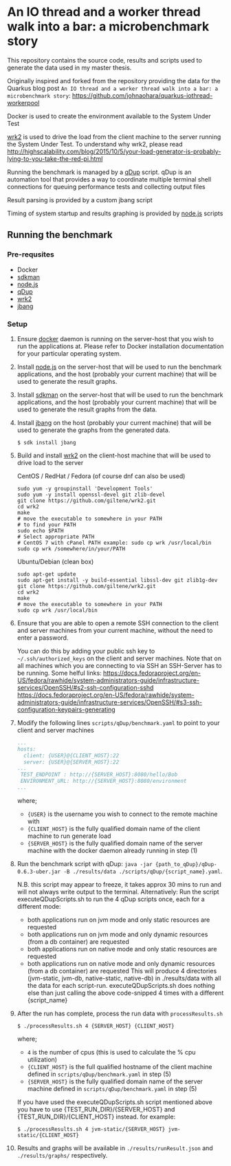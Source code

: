 # An IO thread and a worker thread walk into a bar: a microbenchmark story

This repository contains the source code, results and scripts used to generate the data used in my master thesis. 

Originally inspired and  forked from the repository providing the data for the Quarkus blog post `An IO thread and a worker thread walk into a bar: a microbenchmark story`:
	https://github.com/johnaohara/quarkus-iothread-workerpool
	
Docker is used to create the environment available to the System Under Test

[wrk2](https://github.com/giltene/wrk2) is used to drive the load from the client machine to the server running the System Under Test.  To understand why wrk2, please read http://highscalability.com/blog/2015/10/5/your-load-generator-is-probably-lying-to-you-take-the-red-pi.html  

Running the benchmark is managed by a [qDup](https://github.com/Hyperfoil/qDup)  script.  qDup is an automation tool that provides a way to coordinate multiple terminal shell connections for queuing performance tests and collecting output files  

Result parsing is provided by a custom jbang script

Timing of system startup and results graphing is provided by [node.js](https://nodejs.org/en/) scripts

## Running the benchmark

### Pre-requsites

 - Docker
 - [sdkman](https://sdkman.io/)
 - [node.js](https://nodejs.org/en/)
 - [qDup](https://github.com/Hyperfoil/qDup/releases/tag/release-0.6.3)
 - [wrk2](https://github.com/giltene/wrk2)
 - [jbang](https://github.com/maxandersen/jbang)

### Setup

1. Ensure [docker](https://docs.docker.com/get-docker/) daemon is running on the server-host that you wish to run the
   applications at. Please refer to Docker installation documentation for your particular operating system.

2. Install [node.js](https://nodejs.org/en/) on the server-host that will be used to run the benchmark applications, and
   the host (probably your current machine) that will be used to generate the result graphs.

3. Install [sdkman](https://sdkman.io/install) on the server-host that will be used to run the benchmark applications,
   and the host (probably your current machine) that will be used to generate the result graphs from the data.

4. Install [jbang](https://github.com/maxandersen/jbang) on the host (probably your current machine) that will be used to generate the graphs from the
   generated data.

    ```shell script
    $ sdk install jbang
    ```

4. Build and install [wrk2](https://github.com/giltene/wrk2/wiki/Installing-wrk2-on-Linux) on the client-host machine
   that will be used to drive load to the server

   CentOS / RedHat / Fedora (of course dnf can also be used)

    ```shell script
    sudo yum -y groupinstall 'Development Tools'
    sudo yum -y install openssl-devel git zlib-devel
    git clone https://github.com/giltene/wrk2.git
    cd wrk2
    make
    # move the executable to somewhere in your PATH
    # to find your PATH
    sudo echo $PATH
    # Select appropriate PATH
    # CentOS 7 with cPanel PATH example: sudo cp wrk /usr/local/bin
    sudo cp wrk /somewhere/in/your/PATH
    ```
    
    Ubuntu/Debian (clean box)
    
    ```shell script
    sudo apt-get update
    sudo apt-get install -y build-essential libssl-dev git zlib1g-dev
    git clone https://github.com/giltene/wrk2.git
    cd wrk2
    make
    # move the executable to somewhere in your PATH
    sudo cp wrk /usr/local/bin
    ```
4. Ensure that you are able to open a remote SSH connection to the client and server machines from your current machine, without the need to enter a password.

    You can do this by adding your public ssh key to `~/.ssh/authorized_keys` on the client and server machines.
    Note that on all machines which you are connecting to via SSH an SSH-Server has to be running.
    Some helful links:
    https://docs.fedoraproject.org/en-US/fedora/rawhide/system-administrators-guide/infrastructure-services/OpenSSH/#s2-ssh-configuration-sshd
    https://docs.fedoraproject.org/en-US/fedora/rawhide/system-administrators-guide/infrastructure-services/OpenSSH/#s3-ssh-configuration-keypairs-generating

5. Modify the following lines `scripts/qDup/benchmark.yaml` to point to your client and server machines

    ```yaml
   ...
    hosts:
      client: {USER}@{CLIENT_HOST}:22
      server: {USER}@{SERVER_HOST}:22
   ...
     TEST_ENDPOINT : http://{SERVER_HOST}:8080/hello/Bob
     ENVIRONMENT_URL: http://{SERVER_HOST}:8080/environment
   ...
    ``` 

   where;
   - `{USER}` is the username you wish to connect to the remote machine with
   - `{CLIENT_HOST}` is the fully qualified domain name of the client machine to run generate load
   - `{SERVER_HOST}` is the fully qualified domain name of the server machine with the docker daemon already running in
     step (1)

6. Run the benchmark script with
   qDup: `java -jar {path_to_qDup}/qDup-0.6.3-uber.jar -B ./results/data ./scripts/qDup/{script_name}.yaml`.

   N.B. this script may appear to freeze, it takes approx 30 mins to run and will not always write output to the
   terminal.
   Alternatively: Run the script executeQDupScripts.sh to run the 4 qDup scripts once, each for a different mode:
   	- both applications run on jvm mode and only static resources are requested
   	- both applications run on jvm mode and only dynamic resources (from a db container) are requested
   	- both applications run on native mode and only static resources are requested
   	- both applications run on native mode and only dynamic resources (from a db container) are requested
   This will produce 4 directories (jvm-static, jvm-db, native-static, native-db) in ./results/data with all the data for each script-run.
   executeQDupScripts.sh does nothing else than just calling the above code-snipped 4 times with a different {script_name}
7. After the run has complete, process the run data with `processResults.sh`

    ```shell script
    $ ./processResults.sh 4 {SERVER_HOST} {CLIENT_HOST}
    ```   

   where;
    - `4` is the number of cpus (this is used to calculate the % cpu utilization)
    - `{CLIENT_HOST}` is the full qualified hostname of the client machine defined in  `scripts/qDup/benchmark.yaml` in step (5)
    - `{SERVER_HOST}` is the fully qualified domain name of the server machine defined in  `scripts/qDup/benchmark.yaml` in step (5)
	
    If you have used the executeQDupScripts.sh script mentioned above you have to use {TEST_RUN_DIR}/{SERVER_HOST} and {TEST_RUN_DIR}/{CLIENT_HOST} instead.
    for example:
     
    ```shell script
    $ ./processResults.sh 4 jvm-static/{SERVER_HOST} jvm-static/{CLIENT_HOST}
    ```  
8. Results and graphs will be available in `./results/runResult.json` and `./results/graphs/` respectively.
